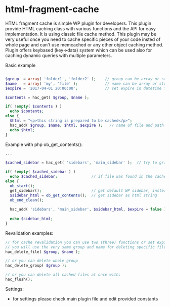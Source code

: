 # html-fragment-cache
HTML fragment cache is simple WP plugin for developers.
This plugin provide HTML caching class with various functions and the API for easy implementation. It is using classic file cache method. This plugin may be very useful once you need to cache specific pieces of your code insted of whole page and can't use memcached or any other object caching method. Plugin offers keybased (key->data) system which can be used also for caching dynamic queries with multiple parameters.

Basic example
```php

$group  = array( 'folder1', 'folder2' );    // group can be array or string, see more info in the code api.php
$name   = array( 'my', 'file' );            // name can be array or string, see more info in the code api.php
$expire = '2017-04-01 20:00:00';            // set expire in datetime format, you can set whole datetime or just a part like Y-m-d, it will be reformated. False == infinite.

$contents = hac_get( $group, $name );

if( !empty( $contents ) )
  echo $contents;
else {
  $html = "<p>this string is prepared to be cached</p>";
  hac_add( $group, $name, $html, $expire );   // name of file and path will be in default setting like /wp-content/uploads/hac_cache/folder1/folder2/my_file.html
  echo $html;
}

```

Example with php ob_get_contents():

```php
...

$cached_sidebar = hac_get( 'sidebars', 'main_sidebar' );  // try to grab file from the cache

if( !empty( $cached_sidebar ) )
  echo $cached_sidebar;               // if file was found in the cache print it
else {
  ob_start();
  get_sidebar();                      // get default WP sidebar, instead of printing we are using ob_get_contents()
  $sidebar_html = ob_get_contents();  // get sidebar as html string
  ob_end_clean();
  
  hac_add( 'sidebars', 'main_sidebar', $sidebar_html, $expire = false );  // add sidebar to cache, next time it will be loaded from cache until it gets expired or revalidated
  
  echo $sidebar_html;
}

```
Revalidation examples:
```php
// for cache revalidation you can use two (three) functions or set expire variable in hac_add() function
// you will use the very same group and name for deleting specific file:
hac_delete_file( $group, $name );

// or you can delete whole group
hac_delete_group( $group );

// or you can delete all cached files at once with:
hac_flush();
```
Settings:
- for settings please check main plugin file and edit provided constants
